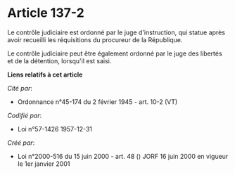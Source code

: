 # Article 137-2

Le contrôle judiciaire est ordonné par le juge d'instruction, qui statue après avoir recueilli les réquisitions du procureur
de la République.

Le contrôle judiciaire peut être également ordonné par le juge des libertés et de la détention, lorsqu'il est saisi.

**Liens relatifs à cet article**

_Cité par_:

  - Ordonnance n°45-174 du 2 février 1945 - art. 10-2 (VT)

_Codifié par_:

  - Loi n°57-1426 1957-12-31

_Créé par_:

  - Loi n°2000-516 du 15 juin 2000 - art. 48 () JORF 16 juin 2000 en vigueur le 1er janvier 2001
